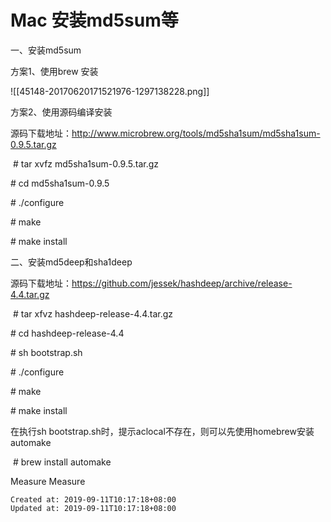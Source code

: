 
# Mac 安装md5sum等

一、安装md5sum

方案1、使用brew 安装

![[45148-20170620171521976-1297138228.png]]

方案2、使用源码编译安装

源码下载地址：<http://www.microbrew.org/tools/md5sha1sum/md5sha1sum-0.9.5.tar.gz>

 # tar xvfz md5sha1sum-0.9.5.tar.gz  

# cd md5sha1sum-0.9.5   

# ./configure  

# make   

# make install  

二、安装md5deep和sha1deep

源码下载地址：<https://github.com/jessek/hashdeep/archive/release-4.4.tar.gz>

 # tar xfvz hashdeep-release-4.4.tar.gz  

# cd hashdeep-release-4.4  

# sh bootstrap.sh  

# ./configure  

# make  

# make install  

在执行sh bootstrap.sh时，提示aclocal不存在，则可以先使用homebrew安装automake

 # brew install automake  

Measure
Measure

    Created at: 2019-09-11T10:17:18+08:00
    Updated at: 2019-09-11T10:17:18+08:00

